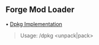 ## Forge Mod Loader

• [Dpkg Implementation](https://gist.github.com/Ensamisten/eadf57be3be1bec26027204cfcdb7af7)
> Usage: /dpkg <unpack|pack> <deb>